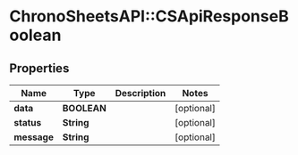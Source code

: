 # ChronoSheetsAPI::CSApiResponseBoolean

## Properties
Name | Type | Description | Notes
------------ | ------------- | ------------- | -------------
**data** | **BOOLEAN** |  | [optional] 
**status** | **String** |  | [optional] 
**message** | **String** |  | [optional] 


